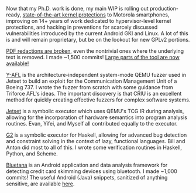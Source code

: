 Now that my Ph.D. work is done, my main WIP is rolling out production-ready, [state-of-the-art kernel protections](https://motorolanews.com/motorola-introduces-the-motorola-edge-40-business-edition/#:~:text=With%20moto%20edge%2040%20business%20edition%2C%20Motorola%20is,threats%20and%20exploits%20used%20to%20target%20their%20devices.)
to Motorola smartphones, improving on 14+ years of work dedicated to hypervisor-level kernel protections, and hacking
in preventions for scarcely discussed vulnerabilities introduced by the current Android GKI and Linux. A lot of this
is and will remain proprietary, but be on the lookout for new GPLv2 portions.

[PDF redactions are broken](https://arxiv.org/abs/2206.02285), 
even the nontrivial ones where the underlying text is removed. I made ~1,500 commits!
[Large parts of the tool are now available!](https://github.com/maxwell-bland/deredaction)

[Y-AFL](https://github.com/maxwell-bland/yafl) is the architecture-independent 
system-mode QEMU fuzzer used in Jetset to build an exploit for the Communication 
Management Unit of a Boeing 737.
I wrote the fuzzer from scratch with some guidance from Triforce AFL's ideas. 
The important discovery is that CRIU is an excellent method for quickly creating effective fuzzers for complex software systems.

[Jetset](https://github.com/aerosec/jetset) is a symbolic executor which uses
QEMU's TCG IR during analysis, allowing for the incorporation of hardware
semantics into program analysis routines.
Evan, Yifei, and Myself all contributed equally to the executor.

[G2](https://github.com/BillHallahan/G2) is a symbolic executor for Haskell,
allowing for advanced bug detection and constraint solving in the context of
lazy, functional languages.
Bill and Anton did most to all of this. I wrote some verification routines in Haskell, Python, and Scheme.

[Bluetana](https://www.usenix.org/system/files/sec19-bhaskar.pdf) is an Android application 
and data analysis framework for detecting credit card skimming devices using bluetooth.
I made ~1,000 commits! The useful Android (Java) snippets, sanitized of anything sensitive, 
are available [here](https://github.com/maxwell-bland/android-snippets).

